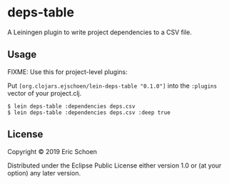 # deps-table

A Leiningen plugin to write project dependencies to a CSV file.

## Usage

FIXME: Use this for project-level plugins:

Put `[org.clojars.ejschoen/lein-deps-table "0.1.0"]` into the `:plugins` vector of your project.clj.


    $ lein deps-table :dependencies deps.csv
    $ lein deps-table :dependencies deps.csv :deep true

## License

Copyright © 2019 Eric Schoen

Distributed under the Eclipse Public License either version 1.0 or (at
your option) any later version.
